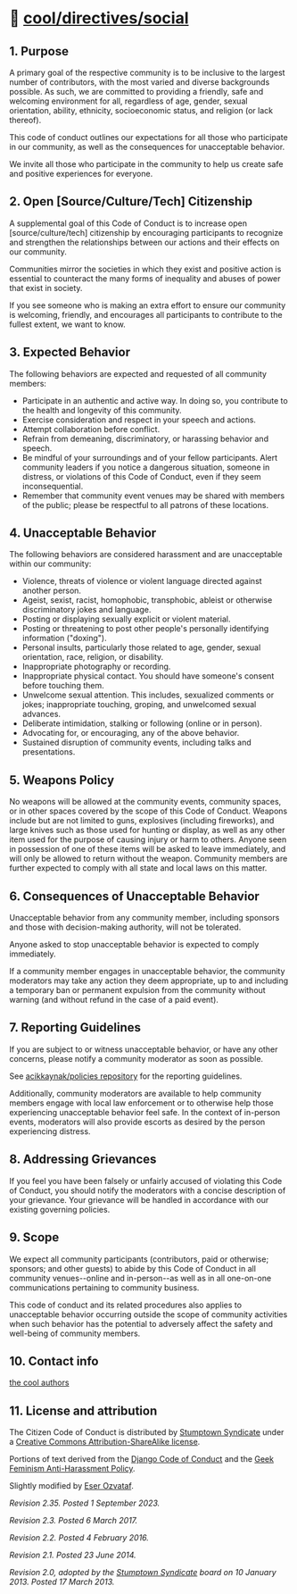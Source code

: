 # 📓 [cool/directives/social](./01-social.md)

## 1. Purpose

A primary goal of the respective community is to be inclusive to the largest
number of contributors, with the most varied and diverse backgrounds possible.
As such, we are committed to providing a friendly, safe and welcoming
environment for all, regardless of age, gender, sexual orientation, ability,
ethnicity, socioeconomic status, and religion (or lack thereof).

This code of conduct outlines our expectations for all those who participate in
our community, as well as the consequences for unacceptable behavior.

We invite all those who participate in the community to help us create safe and
positive experiences for everyone.

## 2. Open [Source/Culture/Tech] Citizenship

A supplemental goal of this Code of Conduct is to increase open
[source/culture/tech] citizenship by encouraging participants to recognize and
strengthen the relationships between our actions and their effects on our
community.

Communities mirror the societies in which they exist and positive action is
essential to counteract the many forms of inequality and abuses of power that
exist in society.

If you see someone who is making an extra effort to ensure our community is
welcoming, friendly, and encourages all participants to contribute to the
fullest extent, we want to know.

## 3. Expected Behavior

The following behaviors are expected and requested of all community members:

- Participate in an authentic and active way. In doing so, you contribute to the
  health and longevity of this community.
- Exercise consideration and respect in your speech and actions.
- Attempt collaboration before conflict.
- Refrain from demeaning, discriminatory, or harassing behavior and speech.
- Be mindful of your surroundings and of your fellow participants. Alert
  community leaders if you notice a dangerous situation, someone in distress, or
  violations of this Code of Conduct, even if they seem inconsequential.
- Remember that community event venues may be shared with members of the public;
  please be respectful to all patrons of these locations.

## 4. Unacceptable Behavior

The following behaviors are considered harassment and are unacceptable within
our community:

- Violence, threats of violence or violent language directed against another
  person.
- Ageist, sexist, racist, homophobic, transphobic, ableist or otherwise
  discriminatory jokes and language.
- Posting or displaying sexually explicit or violent material.
- Posting or threatening to post other people's personally identifying
  information ("doxing").
- Personal insults, particularly those related to age, gender, sexual
  orientation, race, religion, or disability.
- Inappropriate photography or recording.
- Inappropriate physical contact. You should have someone's consent before
  touching them.
- Unwelcome sexual attention. This includes, sexualized comments or jokes;
  inappropriate touching, groping, and unwelcomed sexual advances.
- Deliberate intimidation, stalking or following (online or in person).
- Advocating for, or encouraging, any of the above behavior.
- Sustained disruption of community events, including talks and presentations.

## 5. Weapons Policy

No weapons will be allowed at the community events, community spaces, or in
other spaces covered by the scope of this Code of Conduct. Weapons include but
are not limited to guns, explosives (including fireworks), and large knives such
as those used for hunting or display, as well as any other item used for the
purpose of causing injury or harm to others. Anyone seen in possession of one of
these items will be asked to leave immediately, and will only be allowed to
return without the weapon. Community members are further expected to comply with
all state and local laws on this matter.

## 6. Consequences of Unacceptable Behavior

Unacceptable behavior from any community member, including sponsors and those
with decision-making authority, will not be tolerated.

Anyone asked to stop unacceptable behavior is expected to comply immediately.

If a community member engages in unacceptable behavior, the community moderators
may take any action they deem appropriate, up to and including a temporary ban
or permanent expulsion from the community without warning (and without refund in
the case of a paid event).

## 7. Reporting Guidelines

If you are subject to or witness unacceptable behavior, or have any other
concerns, please notify a community moderator as soon as possible.

See [acikkaynak/policies repository](https://github.com/acikkaynak/policies) for
the reporting guidelines.

Additionally, community moderators are available to help community members
engage with local law enforcement or to otherwise help those experiencing
unacceptable behavior feel safe. In the context of in-person events, moderators
will also provide escorts as desired by the person experiencing distress.

## 8. Addressing Grievances

If you feel you have been falsely or unfairly accused of violating this Code of
Conduct, you should notify the moderators with a concise description of your
grievance. Your grievance will be handled in accordance with our existing
governing policies.

## 9. Scope

We expect all community participants (contributors, paid or otherwise; sponsors;
and other guests) to abide by this Code of Conduct in all community
venues--online and in-person--as well as in all one-on-one communications
pertaining to community business.

This code of conduct and its related procedures also applies to unacceptable
behavior occurring outside the scope of community activities when such behavior
has the potential to adversely affect the safety and well-being of community
members.

## 10. Contact info

[the cool authors](https://github.com/eser/cool)

## 11. License and attribution

The Citizen Code of Conduct is distributed by
[Stumptown Syndicate](http://stumptownsyndicate.org) under a
[Creative Commons Attribution-ShareAlike license](http://creativecommons.org/licenses/by-sa/3.0/).

Portions of text derived from the
[Django Code of Conduct](https://www.djangoproject.com/conduct/) and the
[Geek Feminism Anti-Harassment Policy](http://geekfeminism.wikia.com/wiki/Conference_anti-harassment/Policy).

Slightly modified by [Eser Ozvataf](https://eser.dev).

_Revision 2.35. Posted 1 September 2023._

_Revision 2.3. Posted 6 March 2017._

_Revision 2.2. Posted 4 February 2016._

_Revision 2.1. Posted 23 June 2014._

_Revision 2.0, adopted by the
[Stumptown Syndicate](http://stumptownsyndicate.org) board on 10 January 2013.
Posted 17 March 2013._
